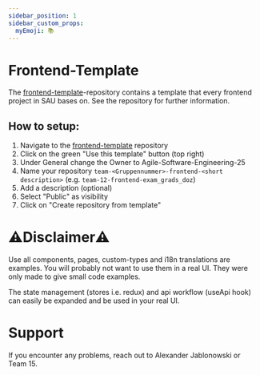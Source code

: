 ```yaml
---
sidebar_position: 1
sidebar_custom_props:
  myEmoji: 📚
---
```


# Frontend-Template

The [frontend-template](https://github.com/Agile-Software-Engineering-25/frontend-template)-repository contains a template that every frontend project in SAU bases on. See the repository for further information.

## How to setup:
1. Navigate to the [frontend-template](https://github.com/Agile-Software-Engineering-25/frontend-template) repository
2. Click on the green "Use this template" button (top right)
3. Under General change the Owner to Agile-Software-Engineering-25
4. Name your repository `team-<Gruppennummer>-frontend-<short description>` (e.g. `team-12-frontend-exam_grads_doz`)
5. Add a description (optional)
6. Select "Public" as visibility
7. Click on "Create repository from template"

# ⚠️Disclaimer⚠️

Use all components, pages, custom-types and i18n translations are examples. You will probably not want to use them in a real UI. They were only made to give small code examples.

The state management (stores i.e. redux) and api workflow (useApi hook) can easily be expanded and be used in your real UI.

# Support

If you encounter any problems, reach out to Alexander Jablonowski or Team 15.
